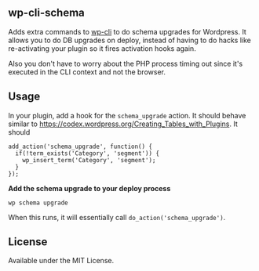 ## wp-cli-schema

Adds extra commands to [wp-cli](http://wp-cli.org/) to do schema upgrades for
Wordpress. It allows you to do DB upgrades on deploy, instead of having to do
hacks like re-activating your plugin so it fires activation hooks again.

Also you don't have to worry about the PHP process timing out since it's
executed in the CLI context and not the browser.

## Usage

In your plugin, add a hook for the `schema_upgrade` action. It should behave
similar to https://codex.wordpress.org/Creating_Tables_with_Plugins. It should

````
add_action('schema_upgrade', function() {
  if(!term_exists('Category', 'segment')) {
    wp_insert_term('Category', 'segment');
  }
});
````

**Add the schema upgrade to your deploy process**

````
wp schema upgrade
````

When this runs, it will essentially call `do_action('schema_upgrade')`.

## License
Available under the MIT License.
